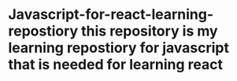 # Javascript-for-react-learning-repostiory this repository is my learning repostiory for javascript that is needed for learning react
